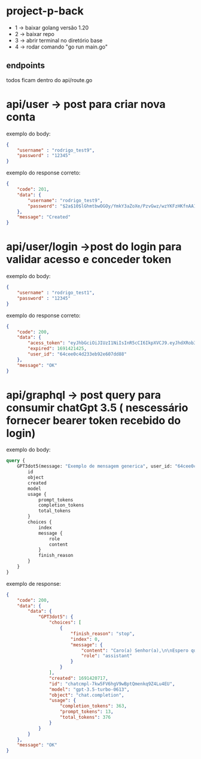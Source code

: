 # project-p-back

+ 1 -> baixar golang versão 1.20
+ 2 -> baixar repo
+ 3 -> abrir terminal no diretório base
+ 4 -> rodar comando "go run main.go"

## endpoints
todos ficam dentro do api/route.go

# api/user -> post para criar nova conta
exemplo do body:
```json
{
	"username" : "rodrigo_test9",
	"password" : "12345"
}
```

exemplo do response correto:
```json
{
	"code": 201,
	"data": {
		"username": "rodrigo_test9",
		"password": "$2a$10$lGhmtbwOGOy/YmkY3aZoXe/PzvGwz/wzYKFzHKfnAA11uy5/j09Fy"
	},
	"message": "Created"
}
```
# api/user/login ->post do login para validar acesso e conceder token
exemplo do body:
```json
{
	"username" : "rodrigo_test1",
	"password" : "12345"
}
```

exemplo do response correto:
```json
{
	"code": 200,
	"data": {
		"acess_token": "eyJhbGciOiJIUzI1NiIsInR5cCI6IkpXVCJ9.eyJhdXRob3JpemVkIjp0cnVlLCJleHAiOjE2OTE0MjE0MjUsInVzZXJfaWQiOiI2NGNlZTBjNGQyMzNlYjkyZTYwN2RkODgifQ.d51rSXfrVHjqNqpdlcXQUSIIHYclpAadq-KRhwdIj8U",
		"expired": 1691421425,
		"user_id": "64cee0c4d233eb92e607dd88"
	},
	"message": "OK"
}
```

# api/graphql -> post query para consumir chatGpt 3.5 ( nescessário fornecer bearer token recebido do login)
exemplo do body:
```graphql
query {
	GPT3dot5(message: "Exemplo de mensagem generica", user_id: "64cee0c4d233eb92e607dd88") {
		id
		object
		created
		model
		usage {
			prompt_tokens
			completion_tokens
			total_tokens
		}
		choices {
			index
			message {
				role
				content
			}
			finish_reason
		}
	}
}
```

exemplo de response:
```json
{
	"code": 200,
	"data": {
		"data": {
			"GPT3dot5": {
				"choices": [
					{
						"finish_reason": "stop",
						"index": 0,
						"message": {
							"content": "Caro(a) Senhor(a),\n\nEspero que esta mensagem o encontre bem. Eu gostaria de lhe agradecer por seu interesse em nossa empresa/produto/serviço. Estamos encantados em saber que você está interessado em saber mais sobre o que temos a oferecer.\n\nNossa empresa/produto/serviço é reconhecido por [inserir características relevantes, como qualidade, inovação, confiabilidade], o que nos torna uma escolha confiável para atender às suas necessidades. Acreditamos que podemos ultrapassar suas expectativas e fornecer uma solução sob medida para você.\n\nGostaríamos de convidá-lo a [opção 1: visitar nosso site/oficina/showroom], onde você poderá explorar nosso portfólio, obter mais informações e entrar em contato com nossa equipe para esclarecer quaisquer dúvidas que você possa ter. Teremos prazer em ajudá-lo e garantir que você tenha uma excelente experiência com nossa empresa.\n\nSempre nos esforçamos para fornecer um atendimento de primeira linha e soluções personalizadas para cada cliente. Valorizamos sua opinião e gostaríamos de saber mais sobre suas necessidades específicas. Por favor, não hesite em entrar em contato conosco para agendar uma reunião, receber uma cotação ou qualquer outra informação que você precise.\n\nAgradecemos novamente por considerar nossa empresa/produto/serviço e esperamos ter a oportunidade de trabalhar com você em breve.\n\nAtenciosamente,\n\n[Seu nome]\n[Seu cargo]\n[Nome da empresa]",
							"role": "assistant"
						}
					}
				],
				"created": 1691420717,
				"id": "chatcmpl-7kw5FV6hgV9wBptQmenkq9Z4Lu4EU",
				"model": "gpt-3.5-turbo-0613",
				"object": "chat.completion",
				"usage": {
					"completion_tokens": 363,
					"prompt_tokens": 13,
					"total_tokens": 376
				}
			}
		}
	},
	"message": "OK"
}
```


